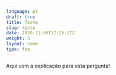 ```yaml
---
language: pt
draft: true
title: Teste
slug: teste
date: 2020-11-06T17:25:17Z
weight: 3
layout: none
type: faq
---
```

Aqui vem a explicação para esta pergunta!